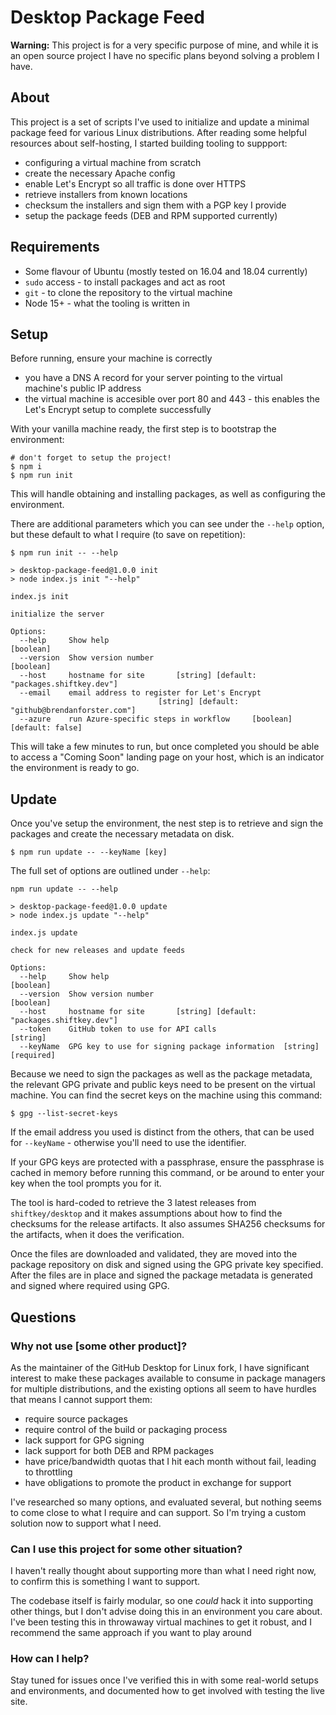 # Desktop Package Feed

**Warning:** This project is for a very specific purpose of mine, and while it
is an open source project I have no specific plans beyond solving a problem I
have.

## About

This project is a set of scripts I've used to initialize and update a minimal
package feed for various Linux distributions. After reading some helpful
resources about self-hosting, I started building tooling to suppport:

- configuring a virtual machine from scratch
- create the necessary Apache config
- enable Let's Encrypt so all traffic is done over HTTPS
- retrieve installers from known locations
- checksum the installers and sign them with a PGP key I provide
- setup the package feeds (DEB and RPM supported currently)

## Requirements

- Some flavour of Ubuntu (mostly tested on 16.04 and 18.04 currently)
- `sudo` access - to install packages and act as root
- `git` - to clone the repository to the virtual machine
- Node 15+ - what the tooling is written in

## Setup

Before running, ensure your machine is correctly

- you have a DNS A record for your server pointing to the virtual machine's
  public IP address
- the virtual machine is accesible over port 80 and 443 - this enables the Let's
  Encrypt setup to complete successfully

With your vanilla machine ready, the first step is to bootstrap the
environment:

```
# don't forget to setup the project!
$ npm i
$ npm run init
```

This will handle obtaining and installing packages, as well as configuring the
environment.

There are additional parameters which you can see under the `--help` option,
but these default to what I require (to save on repetition):

```
$ npm run init -- --help

> desktop-package-feed@1.0.0 init
> node index.js init "--help"

index.js init

initialize the server

Options:
  --help     Show help                                                 [boolean]
  --version  Show version number                                       [boolean]
  --host     hostname for site       [string] [default: "packages.shiftkey.dev"]
  --email    email address to register for Let's Encrypt
                                 [string] [default: "github@brendanforster.com"]
  --azure    run Azure-specific steps in workflow     [boolean] [default: false]
```

This will take a few minutes to run, but once completed you should be able to
access a "Coming Soon" landing page on your host, which is an indicator the
environment is ready to go.

## Update

Once you've setup the environment, the nest step is to retrieve and sign the
packages and create the necessary metadata on disk.

```
$ npm run update -- --keyName [key]
```

The full set of options are outlined under `--help`:

```
npm run update -- --help

> desktop-package-feed@1.0.0 update
> node index.js update "--help"

index.js update

check for new releases and update feeds

Options:
  --help     Show help                                                 [boolean]
  --version  Show version number                                       [boolean]
  --host     hostname for site       [string] [default: "packages.shiftkey.dev"]
  --token    GitHub token to use for API calls                          [string]
  --keyName  GPG key to use for signing package information  [string] [required]
```

Because we need to sign the packages as well as the package metadata, the
relevant GPG private and public keys need to be present on the virtual machine.
You can find the secret keys on the machine using this command:

```
$ gpg --list-secret-keys
```

If the email address you used is distinct from the others, that can be used
for `--keyName` - otherwise you'll need to use the identifier.

If your GPG keys are protected with a passphrase, ensure the passphrase is
cached in memory before running this command, or be around to enter your key
when the tool prompts you for it.

The tool is hard-coded to retrieve the 3 latest releases from `shiftkey/desktop`
and it makes assumptions about how to find the checksums for the release
artifacts. It also assumes SHA256 checksums for the artifacts, when it does the
verification.

Once the files are downloaded and validated, they are moved into the package
repository on disk and signed using the GPG private key specified. After the
files are in place and signed the package metadata is generated and signed
where required using GPG.

## Questions

### Why not use [some other product]?

As the maintainer of the GitHub Desktop for Linux fork, I have significant
interest to make these packages available to consume in package managers for
multiple distributions, and the existing options all seem to have hurdles that
means I cannot support them:

- require source packages
- require control of the build or packaging process
- lack support for GPG signing
- lack support for both DEB and RPM packages
- have price/bandwidth quotas that I hit each month without fail, leading to
  throttling
- have obligations to promote the product in exchange for support

I've researched so many options, and evaluated several, but nothing seems to
come close to what I require and can support. So I'm trying a custom solution
now to support what I need.

### Can I use this project for some other situation?

I haven't really thought about supporting more than what I need right now, to
confirm this is something I want to support.

The codebase itself is fairly modular, so one _could_ hack it into supporting
other things, but I don't advise doing this in an environment you care about.
I've been testing this in throwaway virtual machines to get it robust, and I
recommend the same approach if you want to play around

### How can I help?

Stay tuned for issues once I've verified this in with some real-world setups
and environments, and documented how to get involved with testing the live site.
